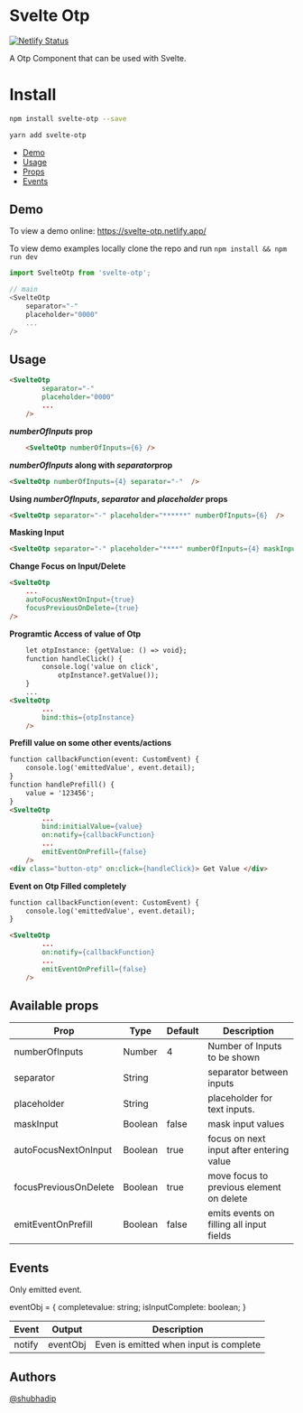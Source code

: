 
# Svelte Otp 

[![Netlify Status](https://api.netlify.com/api/v1/badges/01cc3b58-429a-41d5-b1d4-f96641a3245f/deploy-status)](https://app.netlify.com/sites/svelte-otp/deploys)

A Otp Component that can be used with Svelte. 

# Install
``` bash
npm install svelte-otp --save

yarn add svelte-otp
```

- [Demo](#demo)
- [Usage](#usage)
- [Props](#available-props)
- [Events](#events)

## Demo

To view a demo online: <https://svelte-otp.netlify.app/>

To view demo examples locally clone the repo and run `npm install && npm run dev`

``` javascript
import SvelteOtp from 'svelte-otp';

// main 
<SvelteOtp	
    separator="-"
    placeholder="0000"
    ...
/>
```

## Usage

``` html
<SvelteOtp	
		separator="-"
		placeholder="0000"
        ...
	/>
```

***numberOfInputs* prop**

``` html
    <SvelteOtp numberOfInputs={6} />
```
***numberOfInputs* along with *separator*prop**
``` html
<SvelteOtp numberOfInputs={4} separator="-"  />
```
**Using *numberOfInputs*, *separator* and *placeholder* props**
``` html
<SvelteOtp separator="-" placeholder="******" numberOfInputs={6}  />
```
**Masking Input**
``` html
<SvelteOtp separator="-" placeholder="****" numberOfInputs={4} maskInput={true} />
```
**Change Focus on Input/Delete**
``` html
<SvelteOtp 
	...
	autoFocusNextOnInput={true}
	focusPreviousOnDelete={true}
/>
```
**Programtic Access of value of Otp**
```html
    let otpInstance: {getValue: () => void};
    function handleClick() {
        console.log('value on click', 
            otpInstance?.getValue());
    }
	...
<SvelteOtp 
		...
		bind:this={otpInstance}
	/>
```

**Prefill value on some other events/actions**
``` html
function callbackFunction(event: CustomEvent) {
    console.log('emittedValue', event.detail);
}
function handlePrefill() {
    value = '123456';
}
<SvelteOtp
		...
        bind:initialValue={value}
		on:notify={callbackFunction}
		...
		emitEventOnPrefill={false}
	/>
<div class="button-otp" on:click={handleClick}> Get Value </div>
```

**Event on Otp Filled completely**
``` html
function callbackFunction(event: CustomEvent) {
    console.log('emittedValue', event.detail);
}

<SvelteOtp
		...
		on:notify={callbackFunction}
		...
		emitEventOnPrefill={false}
	/>
```

## Available props

| Prop                          | Type            | Default     | Description                              |
|-------------------------------|-----------------|-------------|------------------------------------------|
| numberOfInputs                | Number          |     4       | Number of Inputs to be shown             |
| separator                     | String          |             | separator between inputs                 |
| placeholder                   | String          |             | placeholder for text inputs.             |
| maskInput                     | Boolean         | false       | mask input values                        |
| autoFocusNextOnInput          | Boolean         | true        | focus on next input after entering value              |
| focusPreviousOnDelete         | Boolean         | true        | move focus to previous element on delete                   |
| emitEventOnPrefill            | Boolean         | false       | emits events on filling all input fields                   |

## Events

Only emitted event.

eventObj = {
            completevalue: string;
            isInputComplete: boolean;
        }

| Event             | Output     | Description                          |
|-------------------|------------|--------------------------------------|
| notify            |  eventObj  | Even is emitted when input is complete                 |

## Authors
[@shubhadip](https://www.github.com/shubhadip)
